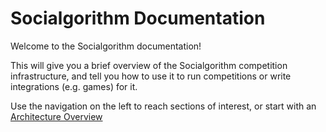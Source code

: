 # Socialgorithm Documentation

Welcome to the Socialgorithm documentation! 

This will give you a brief overview of the Socialgorithm competition infrastructure, and tell you how to use it to run competitions or write integrations (e.g. games) for it.

Use the navigation on the left to reach sections of interest, or start with an [Architecture Overview](sections/architecture/architecture.md)

